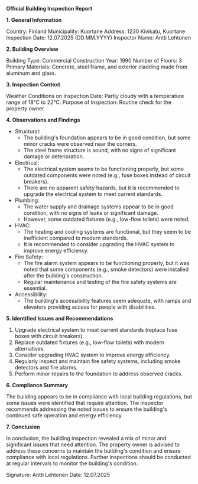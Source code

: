 **Official Building Inspection Report**

**1. General Information**

Country: Finland
Municipality: Kuortane
Address: 1230 Kivikatu, Kuortane
Inspection Date: 12.07.2025 (DD.MM.YYYY)
Inspector Name: Antti Lehtonen

**2. Building Overview**

Building Type: Commercial
Construction Year: 1990
Number of Floors: 3
Primary Materials: Concrete, steel frame, and exterior cladding made from aluminum and glass.

**3. Inspection Context**

Weather Conditions on Inspection Date: Partly cloudy with a temperature range of 18°C to 22°C.
Purpose of Inspection: Routine check for the property owner.

**4. Observations and Findings**

* Structural:
	+ The building's foundation appears to be in good condition, but some minor cracks were observed near the corners.
	+ The steel frame structure is sound, with no signs of significant damage or deterioration.
* Electrical:
	+ The electrical system seems to be functioning properly, but some outdated components were noted (e.g., fuse boxes instead of circuit breakers).
	+ There are no apparent safety hazards, but it is recommended to upgrade the electrical system to meet current standards.
* Plumbing:
	+ The water supply and drainage systems appear to be in good condition, with no signs of leaks or significant damage.
	+ However, some outdated fixtures (e.g., low-flow toilets) were noted.
* HVAC:
	+ The heating and cooling systems are functional, but they seem to be inefficient compared to modern standards.
	+ It is recommended to consider upgrading the HVAC system to improve energy efficiency.
* Fire Safety:
	+ The fire alarm system appears to be functioning properly, but it was noted that some components (e.g., smoke detectors) were installed after the building's construction.
	+ Regular maintenance and testing of the fire safety systems are essential.
* Accessibility:
	+ The building's accessibility features seem adequate, with ramps and elevators providing access for people with disabilities.

**5. Identified Issues and Recommendations**

1. Upgrade electrical system to meet current standards (replace fuse boxes with circuit breakers).
2. Replace outdated fixtures (e.g., low-flow toilets) with modern alternatives.
3. Consider upgrading HVAC system to improve energy efficiency.
4. Regularly inspect and maintain fire safety systems, including smoke detectors and fire alarms.
5. Perform minor repairs to the foundation to address observed cracks.

**6. Compliance Summary**

The building appears to be in compliance with local building regulations, but some issues were identified that require attention. The inspector recommends addressing the noted issues to ensure the building's continued safe operation and energy efficiency.

**7. Conclusion**

In conclusion, the building inspection revealed a mix of minor and significant issues that need attention. The property owner is advised to address these concerns to maintain the building's condition and ensure compliance with local regulations. Further inspections should be conducted at regular intervals to monitor the building's condition.

Signature: Antti Lehtonen
Date: 12.07.2025